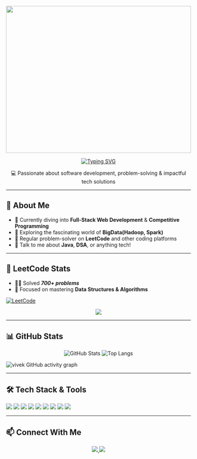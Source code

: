 <p align="center">
  <img src="https://user-images.githubusercontent.com/74038190/225813708-98b745f2-7d22-48cf-9150-083f1b00d6c9.gif" width="100%" height="400" />
</p>


<p align="center">
  <span>
    <a href="https://git.io/typing-svg">
      <img src="https://readme-typing-svg.herokuapp.com?color=5EF72C&size=26&center=true&vCenter=true&lines=Hey!+This+is+Vivek+Singh;I'm+a+Full+Stack+Developer;DSA+Enthusiast" alt="Typing SVG" />
    </a>
  </span>
</p>


<p align="center">
  💻 Passionate about software development, problem-solving & impactful tech solutions
</p>


---

## 🚀 About Me

- 🔭 Currently diving into **Full-Stack Web Development** & **Competitive Programming**
- 🌱 Exploring the fascinating world of **BigData(Hadoop, Spark)**
- 🧠 Regular problem-solver on **LeetCode** and other coding platforms
- 💬 Talk to me about **Java**, **DSA**, or anything tech!

---

## 🧠 LeetCode Stats

- 👨‍💻 Solved ***700+ problems***
- 💪 Focused on mastering **Data Structures & Algorithms**

[![LeetCode](https://img.shields.io/badge/LeetCode-FFA116?style=for-the-badge&logo=leetcode&logoColor=white)](https://leetcode.com/mp14rajput)

<p align="center">
  <img src="https://leetcard.jacoblin.cool/mp14rajput?theme=forest&font=Abel&ext=heatmap" />
</p>

---

## 📊 GitHub Stats

<p align="center">
  <img src="https://github-readme-stats.vercel.app/api?username=vivekSingh1406&show_icons=true&theme=radical" alt="GitHub Stats" />
  <img src="https://github-readme-stats.vercel.app/api/top-langs/?username=vivekSingh1406&layout=compact&theme=radical" alt="Top Langs" />
  </p>

![vivek GitHub activity graph](https://github-readme-activity-graph.vercel.app/graph?username=vivekSingh1406&bg_color=000000&color=8c8aff&line=5257ff&point=38e8ff&area=true&hide_border=true)


---

## 🛠️ Tech Stack & Tools

<p>
  <img src="https://img.shields.io/badge/Java-007396?style=for-the-badge&logo=java&logoColor=white" />
  <img src="https://img.shields.io/badge/React-20232A?style=for-the-badge&logo=react&logoColor=61DAFB" />
  <img src="https://img.shields.io/badge/DSA-FFA116?style=for-the-badge&logo=leetcode&logoColor=white" />
  <img src="https://img.shields.io/badge/AWS-232F3E?style=for-the-badge&logo=amazonaws&logoColor=white" />
  <img src="https://img.shields.io/badge/SpringBoot-6DB33F?style=for-the-badge&logo=springboot&logoColor=white" />
  <img src="https://img.shields.io/badge/Hibernate-59666C?style=for-the-badge&logo=hibernate&logoColor=white" />
  <img src="https://img.shields.io/badge/Go-00ADD8?style=for-the-badge&logo=go&logoColor=white" />
  <img src="https://img.shields.io/badge/JavaScript-F7DF1E?style=for-the-badge&logo=javascript&logoColor=black" />
  <img src="https://img.shields.io/badge/SQL-003B57?style=for-the-badge&logo=postgresql&logoColor=white" />
</p>


---

## 📫 Connect With Me

<p align="center">
  <a href="https://www.linkedin.com/in/vivek-singh-905449273/">
    <img src="https://img.shields.io/badge/LinkedIn-blue?style=for-the-badge&logo=linkedin&logoColor=white" />
  </a>
  <a href="https://mail.google.com">
    <img src="https://img.shields.io/badge/Profile-D14836?style=for-the-badge&logo=gmail&logoColor=white" />
  </a>
</p>

